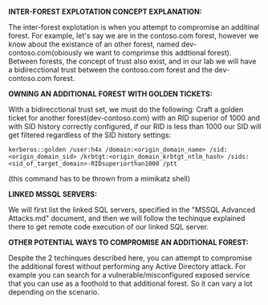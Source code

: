 **INTER-FOREST EXPLOTATION CONCEPT EXPLANATION:**

The inter-forest explotation is when you attempt to compromise an additinal forest. For example, let's say we are in the contoso.com forest, however we know about the existance of an other forest, named dev-contoso.com(obiously we want to comprimse this addtional forest). Between forests, the concept of trust also exist, and in our lab we will have a bidirecctional trust between the contoso.com forest and the dev-contoso.com forest. 

**OWNING AN ADDITIONAL FOREST WITH GOLDEN TICKETS:**

With a bidirecctional trust set, we must do the following:
Craft a golden ticket for another forest(dev-contoso.com) with an RID superior of 1000 and with SID history correctly configured, if our RID is less than 1000 our SID will get filtered regardless of the SID history settings:

```
kerberos::golden /user:h4x /domain:<origin_domain_name> /sid:<origin_domain_sid> /krbtgt:<origin_domain_krbtgt_ntlm_hash> /sids:<sid_of_target_domain>-RIDsuperiorthan1000 /ptt
```
(this command has to be thrown from a mimikatz shell)

**LINKED MSSQL SERVERS:**

We will first list the linked SQL servers, specified in the "MSSQL Advanced Attacks.md" document, and then we will follow the techinque explained there to get remote code execution of our linked SQL server.


**OTHER POTENTIAL WAYS TO COMPROMISE AN ADDITIONAL FOREST:**

Despite the 2 techinques described here, you can attempt to compromise the additional forest without performing any Active Directory attack. For example you can search for a vulnerable/misconfigured exposed service that you can use as a foothold to that additional forest. So it can vary a lot depending on the scenario.
